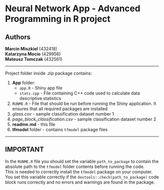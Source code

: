 # Neural Network App - Advanced Programming in R project

## Authors

**Marcin Miszkiel** (432418)  
**Katarzyna Mocio** (429956)  
**Mateusz Tomczak** (432561)

---

Project folder inside .zip package contains:

1. **App** folder:
    - `app.R` - Shiny app file
    - `stats.cpp` - File containing C++ code used to calculate data descriptive statistics
2. `RUNME.R` - File that should be run before running the Shiny application. It ensures that all required packages are installed
3. *glass.csv* - sample classification dataset number 1
4. *page_block_classification.csv* - sample classification dataset number 2
5. **readme.md** - this file
6. **tfmodel** folder - contains `tfmodel` package files

---

## IMPORTANT

In the `RUNME.R` file you should set the variable `path_to_package` to contain the absolute path to the `tfmodel` folder contents before running the code.  
This is needed to correctly install the `tfmodel` package on your computer.  
You set this variable correctly if the `devtools::check(path_to_package)` code block runs correctly and no errors and warnings are found in the package.
